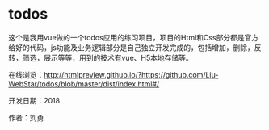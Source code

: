 # todos
这个是我用vue做的一个todos应用的练习项目，项目的Html和Css部分都是官方给好的代码，js功能及业务逻辑部分是自己独立开发完成的，包括增加，删除，反转，筛选，展示等等，用到的技术有vue、H5本地存储等。

在线浏览：http://htmlpreview.github.io/?https://github.com/Liu-WebStar/todos/blob/master/dist/index.html#/

开发日期：2018

作者：刘勇
